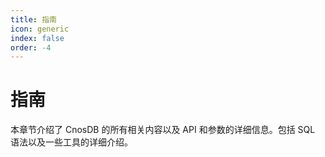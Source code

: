 ```yaml
---
title: 指南
icon: generic
index: false
order: -4
---
```


# 指南

本章节介绍了 CnosDB 的所有相关内容以及 API 和参数的详细信息。包括 SQL 语法以及一些工具的详细介绍。